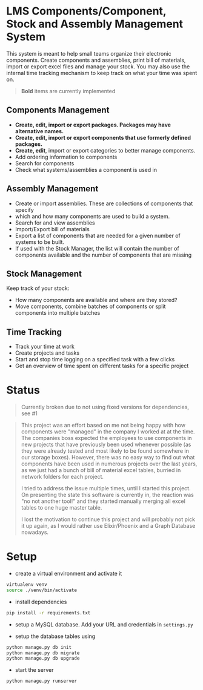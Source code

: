 # LMS Components/Component, Stock and Assembly Management System

This system is meant to help small teams organize their electronic components. 
Create components and assemblies, print bill of materials, import or export excel files
and manage your stock. You may also use the internal time tracking mechanism to keep
track on what your time was spent on.

> **Bold** items are currently implemented

## Components Management

- **Create, edit, import or export packages. Packages may have alternative names.**
- **Create, edit, import or export components that use formerly defined packages.**
- **Create, edit**, import or export categories to better manage components.
- Add ordering information to components
- Search for components
- Check what systems/assemblies a component is used in

## Assembly Management
- Create or import assemblies. These are collections of components that specify
- which and how many components are used to build a system.
- Search for and view assemblies
- Import/Export bill of materials
- Export a list of components that are needed for a given number of systems to be built.
- If used with the Stock Manager, the list will contain the number of components available
and the number of components that are missing

## Stock Management

Keep track of your stock: 
- How many components are available and where are they stored?
- Move components, combine batches of components or split components into multiple batches

## Time Tracking

- Track your time at work
- Create projects and tasks
- Start and stop time logging on a specified task with a few clicks
- Get an overview of time spent on different tasks for a specific project
   
# Status

> Currently broken due to not using fixed versions for dependencies, see #1

> This project was an effort based on me not being happy with how components
> were "managed" in the company I worked at at the time. The companies boss
> expected the employees to use components in new projects that have
> previously been used whenever possible (as they were already tested and
> most likely to be found somewhere in our storage boxes). However, there was
> no easy way to find out what components have been used in numerous projects
> over the last years, as we just had a
> bunch of bill of material excel tables, burried in network folders for each
> project.
> 
> I tried to address the issue multiple times, until I started this project. On
> presenting the state this software is currently in, the reaction was "no not
> another tool!" and they started manually merging all excel tables to one huge
> master table.
> 
> I lost the motivation to continue this project and will probably not pick it
> up again, as I would rather use Elixir/Phoenix and a Graph Database nowadays.

# Setup

- create a virtual environment and activate it
``` bash
virtualenv venv
source ./venv/bin/activate
```
- install dependencies
``` bash
pip install -r requirements.txt
```

- setup a MySQL database. Add your URL and credentials in `settings.py`

- setup the database tables using
``` BASH
python manage.py db init
python manage.py db migrate
python manage.py db upgrade
```

- start the server
``` BASH
python manage.py runserver
```

